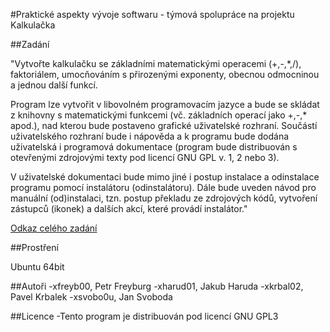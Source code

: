 #Praktické aspekty vývoje softwaru - týmová spolupráce na projektu Kalkulačka 

##Zadání

"Vytvořte kalkulačku se základními matematickými operacemi (+,-,*,/), faktoriálem, umocňováním s přirozenými exponenty, obecnou odmocninou a jednou další funkcí.

Program lze vytvořit v libovolném programovacím jazyce a bude se skládat z knihovny s matematickými funkcemi (vč. základních operací jako +,-,* apod.), nad kterou bude postaveno grafické uživatelské rozhraní. Součástí uživatelského rozhraní bude i nápověda a k programu bude dodána uživatelská i programová dokumentace (program bude distribuován s otevřenými zdrojovými texty pod licencí GNU GPL v. 1, 2 nebo 3).

V uživatelské dokumentaci bude mimo jiné i postup instalace a odinstalace programu pomocí instalátoru (odinstalátoru). Dále bude uveden návod pro manuální (od)instalaci, tzn. postup překladu ze zdrojových kódů, vytvoření zástupců (ikonek) a dalších akcí, které provádí instalátor."

[Odkaz celého zadání](http://ivs.fit.vutbr.cz/projekt-2_tymova_spoluprace2017-18.html)


##Prostření 

Ubuntu 64bit


##Autoři 
-xfreyb00, Petr Freyburg
-xharud01, Jakub Haruda
-xkrbal02, Pavel Krbalek
-xsvobo0u, Jan Svoboda


##Licence
-Tento program je distribuován pod licencí GNU GPL3
